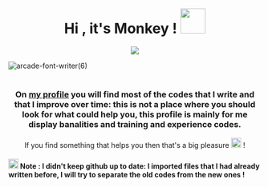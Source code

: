 <h1 align="center"><h>Hi , it's Monkey !  <img src="https://user-images.githubusercontent.com/95378035/213541538-bc35d2e5-61e6-43e6-bb46-cb9ffa17dc5e.gif" width="50"></h></h1>
<p align="center">
    <img src="https://user-images.githubusercontent.com/95378035/213531213-03545f90-7a93-4de9-9311-8e5f296ec5f2.gif">
</p>

![arcade-font-writer(6)](https://user-images.githubusercontent.com/95378035/213544381-03ea22ea-6361-4b96-8f4f-8dabd7cda615.png)

<h1 align="center"><h></h></h1>
<p align="center">


<h3><center>On <a href="github.com/0dayMonkey">my profile</a> you will find most of the codes that I write and that I improve over time: this is not a place where you should look for what could help you, this profile is mainly for me display banalities and training and experience codes.</center></h3>

<p align="center" style="text-align: center;"> If you find something that helps you then that's a big pleasure <img src='https://user-images.githubusercontent.com/95378035/213693243-fce11f69-ece5-413e-ab44-99db7ec1d0b4.png' style="width:20px"></img> ! </p>


<h4><img src='https://user-images.githubusercontent.com/95378035/213691496-75edae3c-7a18-4113-829b-9a6809fc16e8.png' style="width:20px"></img> Note : I didn't keep github up to date: I imported files that I had already written before, I will try to separate the old codes from the new ones ! </h4>





















